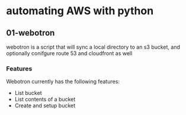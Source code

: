# automating AWS with python

## 01-webotron
webotron is a script that will sync a local directory to an s3 bucket, and optionally conifgure route 53 and cloudfront as well


### Features
Webotron currently has the following features:
- List bucket
- List contents of a bucket
- Create and setup bucket
